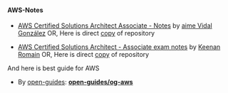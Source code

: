 #### AWS-Notes

- [AWS Certified Solutions Architect Associate - Notes](https://github.com/jvidalgz/aws-certified-solutions-architect-associate-notes) by [aime Vidal González](https://github.com/jvidalgz) OR, Here is direct [copy]() of repository

- [AWS Certified Solutions Architect - Associate exam notes](https://github.com/keenanromain/AWS-SAA-C02-Study-Guide) by [Keenan Romain](https://github.com/keenanromain) OR, Here is direct [copy]() of repository

And here is best guide for AWS

- By [open-guides](https://github.com/open-guides): [**open-guides/og-aws**](https://github.com/open-guides/og-aws)